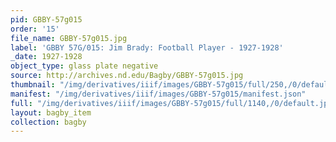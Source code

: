 ```yaml
---
pid: GBBY-57g015
order: '15'
file_name: GBBY-57g015.jpg
label: 'GBBY 57G/015: Jim Brady: Football Player - 1927-1928'
_date: 1927-1928
object_type: glass plate negative
source: http://archives.nd.edu/Bagby/GBBY-57g015.jpg
thumbnail: "/img/derivatives/iiif/images/GBBY-57g015/full/250,/0/default.jpg"
manifest: "/img/derivatives/iiif/images/GBBY-57g015/manifest.json"
full: "/img/derivatives/iiif/images/GBBY-57g015/full/1140,/0/default.jpg"
layout: bagby_item
collection: bagby
---
```

